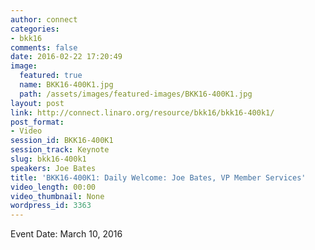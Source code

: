 ```yaml
---
author: connect
categories:
- bkk16
comments: false
date: 2016-02-22 17:20:49
image:
  featured: true
  name: BKK16-400K1.jpg
  path: /assets/images/featured-images/BKK16-400K1.jpg
layout: post
link: http://connect.linaro.org/resource/bkk16/bkk16-400k1/
post_format:
- Video
session_id: BKK16-400K1
session_track: Keynote
slug: bkk16-400k1
speakers: Joe Bates
title: 'BKK16-400K1: Daily Welcome: Joe Bates, VP Member Services'
video_length: 00:00
video_thumbnail: None
wordpress_id: 3363
---
```


Event Date: March 10, 2016